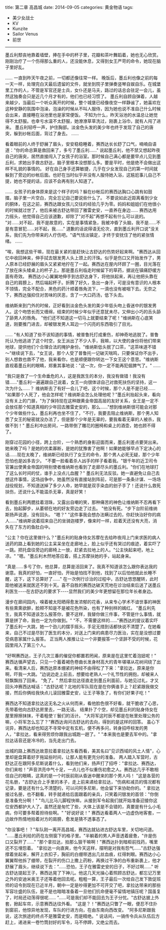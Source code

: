 title: 第二章 高昌城
date: 2014-09-05
categories: 黄金物语
tags:
- 美少女战士
- KV
- Kunzite
- Sailor Venus
- 前世
---

墨丘利颓丧地靠着墙壁，捧在手中的杯子里，花瓣和茶叶舞蹈着，她也无心欣赏。
刚刚治疗了一个伤得那么重的人，还没能休息，又得到女王严苛的命令，她现在脑子里好乱。<!--more-->

……
一直到昨天午夜之前，一切都还像往常一样。
晚饭后，墨丘利也像之前的每一天一样，处理完白天最后遗留的文件，就坐到院子里弹奏竖琴自娱自乐。在城堡里工作的人，不管是军官还是士兵，女仆还是马夫，路过的话总会驻足一会儿，虽然这独奏会只是近几个月才有的，他们也已经习惯了。
墨丘利自顾自弹着，人越来越少，当最后一个听众离开的时候，整个城堡已经像夜空一样静谧了，她喜欢在这种安静的氛围中泡澡，泡澡的时候从不叫人服侍，因为她也说不准自己什么时候会出来，直接睡在浴池里也是家常便饭。
不知为什么，昨天浴池的水温总让她觉得不太舒服。也幸亏水温不太舒服，她潦潦草草洗过，刚裹上浴巾，就有人闯了进来。
墨丘利轻呼一声，护住胸部。淡金色头发的美少年也终于发现了自己的唐突，躲到纱帐后面，背过了身去。
……

看着眼前的人终于舒展了眉头，安安稳稳睡着，赛西达长长舒了口气，喃喃自语道："你的命总算是救回来了，多亏了墨丘利……"
说起墨丘利，他不禁又想起昨夜自己的唐突，居然直接闯入了女孩子的浴室。那时候自己满心都是要早点儿见到墨丘利，求她出手救古舒达，脑子里根本没想那么多。要是平时，他是绝不会做出这样不礼貌的事情的。
好在自己身手还算敏捷，几乎在少女发现自己的第一时间就躲到了旁边的纱帐后面。也好在当时似乎并没有人服侍她入浴，这尴尬事儿自己不提，她也不提的话，应该不会再有别人知道了。

……
女孩子的身体原来是这个样子的吗？躲在纱帐后的赛西达胸口心跳有如鼓擂，脑子里一片空白，完全忘记自己要说些什么了。
不要说如此近距离看到少女的胴体，在这之前，赛西达跟女孩儿交往的经验几乎为零。妈妈和姐姐们在他很小的时候就过世了，他后来被古舒达带回了雅雷史安，一直养在身边……
赛西达用力摇头，他觉得自己应该道歉，却除了"对不起"再想不起有什么可以说的。
"对……对不起，我不是故意的，实在是事情紧急，我被冲昏了头脑，我不是……不是有意冒犯……对不起，我……"
道歉的话说得语无伦次，直到墨丘利开口说"没关系，我们先为你带来的人疗伤吧。"语气恬淡镇定，才终于安抚住了他的紧张情绪。
……

"唉，我想这些干嘛，现在最关紧的是赶快让古舒达的伤势好起来啊。"赛西达从回忆中收回神来，伸手拭去银发男人头上颈上的汗珠。似乎是伤口又开始发作了，男人原本已经舒展的眉头又紧紧地拧在了一起。赛西达在屋内环顾了一圈，目光落在了放在床头矮桌上的杯子上。那是墨丘利临走时候留下的草药，据说在镇痛舒缓方面有奇效。
赛西达小心翼翼地伸手到古舒达身下，将他扶起来，再让他把头靠在自己的肩膀上，然后端起杯子。折腾了好久，急出一身汗，可是没有意识的人根本不领情，完全不配合，黑色的药汁顺着唇角流下，一滴也没有被咽下去。无奈之下，赛西达强抑住对苦味的厌恶，含了一大口药汤，低下头去。

维纳斯来到门外的时候，正好看到淡金色头发的美少年低头吻上昏迷中的银发男人。这个吻悠长而又缠绵，结束的时候少年似乎还意犹未尽，又伸出小巧的舌头舔了舔男人的唇角。
"他们还不知道这一切马上就要结束了呢！"维纳斯在心底笑道，刚要推门进去，却被银发男人耳边一个闪亮的东西吸引了目光。

……
"有人知道了些不该知道的事情，被普鲁托打成重伤，却神奇地逃脱了。普鲁托认为他逃进了这个时空，女王派出了不少人手，我嘛，以大使的身份将他们带来地球，提供他们个合理合法的掩护身份。"维纳斯低头抿了口茶，"这茶味道不错～"继续说下去，"女王说，那个人受了普鲁托一记破灭喘鸣，只要保证你不出手，别人想救也救不了他，我来看你，也是顺便跟你转达一下女王这个意思。"维纳斯直视着墨丘利的眼睛，郑重其事地说："这一次，你一定不能再犯倔脾气了。"
……

"我只是救了一个生命垂危的人，这是我医生的本分，我没有做错！我没有错……"墨丘利一遍遍跟自己说着，女王一向很体谅自己对救死扶伤的坚持，这一次为什么……？
维纳斯去了有好一会儿了吧，这个时候，那个人是不是已经……
"如果那个人死了，他会怎样呢？维纳斯会怎么处理他呢？"墨丘利抬起头来，看向没有关上的门扉，"为了保持现在这种跟黄金帝国高层的友好关系，女王是一定不会放任那个知道真相的少年回去雅雷史安的，那么……"想到维纳斯很可能会对那个少年做些什么，墨丘利再也坐不住了，"不行，我要去阻止维纳斯，那个男人知悉了女王的秘密就没办法了，但是那个少年是无辜的，要我看着无辜的人被杀，我做不到！"
墨丘利冲出房间，一路带倒了雕花的圈椅和桌上的酒壶，她也顾不得了。

刚穿过花园的小径，跨上台阶，一个熟悉的身影迎面而来，墨丘利差点要哭出来。她来晚了吗？是她的优柔寡断，是她的犹豫害了他啊！如果她能够早点下定决心的话……现在太晚了，维纳斯已经执行了女王的命令，那个男人必死无疑，那个少年恐怕也是凶多吉少。
"不要一脸看着杀人凶手的样子看着我。"银千年的近卫司令官兼出使黄金帝国的特别使者维纳斯也看到了走廊尽头的墨丘利。"你们在地球打了这么长时间的仗，谁手上没点儿血腥？"
墨丘利无法反驳。她一直避免让自己去想这件事情，这场战争中，她虽然没有直接站到阵前，可是那一条条计谋、一场场战役规划，不知道送掉了多少人命，她早就是双手染血的刽子手了！还说什么救死扶伤，还说什么不能滥杀无辜，真是好笑！ 

看到墨丘利两腮挂着泪珠，又露出自嘲的笑，那种痛苦的神色让维纳斯不忍再看下去，抬起脚步，从萎顿在地的好友旁边走了过去。 "他没有死。"步下台阶前维纳斯扬声说道，没有回头。
"嗯？"
"这件事我会想办法瞒过去的，你赶快治好你的病人……"维纳斯说着招来自己的坐骑迦楼罗，像来时一样，趁着天还没有大亮，消失在了东方的鱼肚白中。


"公主？你在这里做什么？"墨丘利的贴身侍女苏摩在去给昨夜闯上门来求医的病人送药的路上看到她的公主呆呆坐在走廊地上，脸上似乎还有哭过的痕迹，着实吓了一跳。把托盘往旁边的廊椅上一放，赶紧去拉地上的人。"公主快起来吧，地上凉。"
"嗯。"墨丘利木然地答应着，搭上苏摩扶她的手，站起身来。


"真是……多亏了你，他总算，总算是活回来了。我真不知道该怎么跟你表达我的谢意。我真的好怕，一直好怕，开始是怕找不到他，找到了以后怕他就此长睡不醒，这下，这下总算好了……"  在一次例行诊治的过程中，古舒达悠悠醒转，此时距他被送来就医还不到十天。喜不自胜的赛西达破天荒地在诊治结束后送了送墨丘利医生----在古舒达的要求下----显然我们的美少年更想留在那位年长者身边。

漫步在廊间园内，嗅着被太阳晒得愈发浓郁的花香，从来专心学术不谙世事的神医有些熏熏欲醉，脸颊不知是不是被花色所染，也有了种别样的嫣红。
"墨丘利先生，我真不知道该怎么报答你，要不这样，我替你做三件事，不管是什么事情，就算是拼了命，我也一定为你做到。"
"不，不需要这样的……"赛西达的提议着实吓了墨丘利一大跳，她一个劲儿的摆手摇头，手足无措到话都快说不清楚了。在她看来，自己不过是尽到了医生的本分，对送上门来的病患尽力医治，实在是没想过要受病患家属什么报答。
正当两人推推让让一个非要报答一个坚辞不受的时候，花园里闯入了第三个人。

"好啊赛西达，王子几次三番的催促你都置若罔闻，原来是在这里忙着泡妞呢！"
赛西达循声望去，只见一个蓄着褐色卷曲长发身材高大的青年堪堪从花树间绕了出来。看清来人后，赛西达原本绷紧的神经不由得松了下来："拿拉达，原来是你啊，吓我一大跳。"边说边走上前去，想要给老熟人一个礼节性的拥抱，却被来人轻飘飘挡了回来。
"免了。"
然后拿拉达径直走到墨丘利面前，与她见过礼，才又回头冲赛西达喊话："古舒达呢？北地的军队现在是在你俩谁手上？赶紧跟我做交接，然后你俩给我快点儿滚回雅雷史安，让王子等急了，有你们好果子吃！"

赛西达不知道拿拉达这无名之火从何而来，看他脸色很不好看，就干脆收了心思，先带着他向古舒达房里去，一路无话。
结果扑了个空，却见墨丘利的贴身侍女在屋里擦擦抹抹，干着粗使丫鬟们的活计。
"大将军这时辰不都是在帐里处理公务的嘛，小将军怎么忘了？"赛西达询问古舒达的去向，得到的是这样的回答。
虽心下诧异，赛西达却也知这不寻常中定有玄机，便不再多问，转身招呼棕发的男人，"拿拉达，看来得劳烦你跟我出城跑一趟了。"
"本来我也是要去军中的。"拿拉达话音还是冷冷的，当先走出门去。

出城的路上赛西达故意拉着拿拉达东看西看，美其名曰"见识西域的风土人情"，心里却是盘算着好歹拖延些时间，让那人能有更充分的准备。
两人踏入军营时，古舒达正在跟阿多尼斯说着什么，看到他们来，扬声打了招呼："拿拉达、赛西达，你们来啦！"声音洪亮中气十足，一点儿也不似重伤初愈之人。赛西达几乎不敢相信自己的眼睛，这真的是一个时辰前刚从昏迷中醒来的那个男人吗！
"这是各营的花名册，"古舒达合上手里的本子，走上前来递给拿拉达，"伤病和减员的情况都有记录，要是还有什么不清楚的，可以问阿多尼斯，他会留下来协助你的。"
拿拉达接过名册，也不翻看，转手就递给后面跟着的亲兵，只笑着问银发的首领："你倒是准备充分啊！"
"鸟儿比马儿脚程快嘛，从接到军令起我们就开始准备迎接你这位安西都护大人了。虽然还是匆忙了些，大体上该是不会错的，真要是有什么小毛病，你可要多帮着担待些啊。"
"好说好说！"
赛西达看着两人一边虚伪地客套，一边故作热情地拍着对方的肩膀，愈发是猜不透事态了。


"你没事吧！？"车队刚一离开高昌城，赛西达就钻进古舒达车里，关切地问道。
"……墨丘利给的药在左侧窗下的格子里。"半躺着的男人声音透着疲惫，"许是伤口又裂开了……"
"那个拿拉达，拍那么狠干嘛啊！"赛西达扑到暗柜前找药，嘴里还不忘埋怨着。
"拿拉达一向直爽，他今天这样，摆明是对我有怨气……"古舒达强撑着坐起来，解开上衣扣子，胸前的白绷带透出几丝血痕，红得刺眼。赛西达小心翼翼帮他拆了绷带，在裂开的伤口上撒上药粉，再换过干净的白布重新裹上，他才舒展了眉头，继续说下去："……恐怕，王子在雅雷史安的日子，不好过啊……"
听古舒达提起王子，赛西达晃了下神儿。他这几天光操心着照顾古舒达，都忘记万里之外的安迪米奥王子还等着他回去呢。粗粗一算，王子最后一次给自己发下敦促班师的诏令到现在已近半月，朝中一定是吵得更加不可开交了吧，拿拉达带来的那些军容壮盛的队伍，是不是也暗暗准备着一旦他们抗命便毫不留情地镇压呢？国虽复了，时局还动荡得很呢……
"……可是我们却不能回去为王子分忧。"古舒达披上外套，掀起车帘，示意赛西达往外看。
"这是？！"赛西达只瞥了一眼，便忍不住扑到窗前，他惊异地发现，车队的行进方向，在由东南向西改变。
"阿多尼斯跟我说，这次旅途的终点不是雅雷史安，而是精绝。"
说话间，一骑传令兵从队伍后方赶上，递进来一卷竹筒封好的军令，马不停蹄，又绝尘而去。